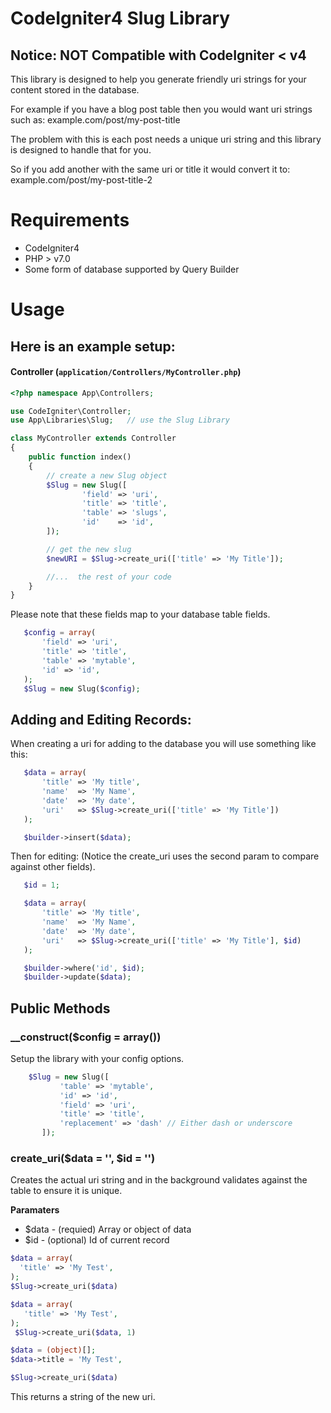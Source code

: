 # CodeIgniter4 Slug Library

## Notice: NOT Compatible with CodeIgniter < v4

 
 This library is designed to help you generate friendly uri strings for your content stored in the database.
 
 For example if you have a blog post table then you would want uri strings such as: example.com/post/my-post-title
 
 The problem with this is each post needs a unique uri string and this library is designed to handle that for you.
 
 So if you add another with the same uri or title it would convert it to: example.com/post/my-post-title-2
 
 # Requirements
 
 * CodeIgniter4
 * PHP > v7.0
 * Some form of database supported by Query Builder
 
 # Usage
 
 ## Here is an example setup:

 #### Controller  (`application/Controllers/MyController.php`)

```php
<?php namespace App\Controllers;

use CodeIgniter\Controller;
use App\Libraries\Slug;   // use the Slug Library

class MyController extends Controller
{
	public function index()
	{
		// create a new Slug object
		$Slug = new Slug([
				'field' => 'uri',
				'title' => 'title',
				'table' => 'slugs',
				'id' 	=> 'id',
		]);

		// get the new slug
		$newURI = $Slug->create_uri(['title' => 'My Title']);

		//...  the rest of your code
	}
}
 ```
 
 Please note that these fields map to your database table fields.
 
 ```php
 	$config = array(
 		'field' => 'uri',
 		'title' => 'title',
 		'table' => 'mytable',
 		'id' => 'id',
 	);
 	$Slug = new Slug($config);
 ```

 ## Adding and Editing Records: 
 
 When creating a uri for adding to the database you will use something like this:
 
 ```php	
 	$data = array(
        'title' => 'My title',
        'name'  => 'My Name',
        'date'  => 'My date',
        'uri'	=> $Slug->create_uri(['title' => 'My Title'])
    );

    $builder->insert($data);
```

 Then for editing: (Notice the create_uri uses the second param to compare against other fields).
 
 ```php
 	$id = 1;

 	$data = array(
        'title' => 'My title',
        'name'  => 'My Name',
        'date'  => 'My date',
        'uri'	=> $Slug->create_uri(['title' => 'My Title'], $id)
    );

    $builder->where('id', $id);
    $builder->update($data);
```

 
## Public Methods
 
### __construct($config = array())


Setup the library with your config options.
 
 ```php
     $Slug = new Slug([
			'table' => 'mytable',
			'id' => 'id',
			'field' => 'uri',
			'title' => 'title',
			'replacement' => 'dash' // Either dash or underscore
		]);
 ```
 
 ### create_uri($data = '', $id = '')
 
 Creates the actual uri string and in the background validates against the table to ensure it is unique.
  
  **Paramaters**
  
  * $data - (requied) Array or object of data
  * $id - (optional) Id of current record
  
  ```php
 $data = array(
 	'title' => 'My Test',
 );
 $Slug->create_uri($data)
 ```
 
 ```php
 $data = array(
 	'title' => 'My Test',
 );
  $Slug->create_uri($data, 1)
  ```
  
 ```php
 $data = (object)[];
 $data->title = 'My Test',
 
 $Slug->create_uri($data)
 ```
 
This returns a string of the new uri.
